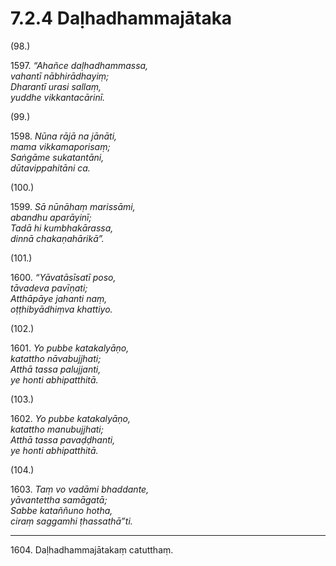 

# 7.2.4 Daḷhadhammajātaka




(98.)

1597\. _“Ahañce daḷhadhammassa,_  
_vahantī nābhirādhayiṃ;_  
_Dharantī urasi sallaṃ,_  
_yuddhe vikkantacārinī._  


(99.)

1598\. _Nūna rājā na jānāti,_  
_mama vikkamaporisaṃ;_  
_Saṅgāme sukatantāni,_  
_dūtavippahitāni ca._  


(100.)

1599\. _Sā nūnāhaṃ marissāmi,_  
_abandhu aparāyinī;_  
_Tadā hi kumbhakārassa,_  
_dinnā chakaṇahārikā”._  


(101.)

1600\. _“Yāvatāsīsatī poso,_  
_tāvadeva pavīṇati;_  
_Atthāpāye jahanti naṃ,_  
_oṭṭhibyādhiṃva khattiyo._  


(102.)

1601\. _Yo pubbe katakalyāṇo,_  
_katattho nāvabujjhati;_  
_Atthā tassa palujjanti,_  
_ye honti abhipatthitā._  


(103.)

1602\. _Yo pubbe katakalyāṇo,_  
_katattho manubujjhati;_  
_Atthā tassa pavaḍḍhanti,_  
_ye honti abhipatthitā._  


(104.)

1603\. _Taṃ vo vadāmi bhaddante,_  
_yāvantettha samāgatā;_  
_Sabbe kataññuno hotha,_  
_ciraṃ saggamhi ṭhassathā”ti._  


---

1604\. Daḷhadhammajātakaṃ catutthaṃ.






